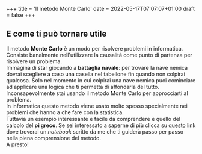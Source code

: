 +++
title = 'Il metodo Monte Carlo'
date = 2022-05-17T07:07:07+01:00
draft = false
+++

## E come ti può tornare utile

Il metodo **Monte Carlo** è un modo per risolvere problemi in informatica. Consiste banalmente nell'utilizzare la causalità come punto di partenza per risolvere un problema.\
Immagina di star giocando a **battaglia navale**: per trovare la nave nemica dovrai scegliere a caso una casella nel tabellone fin quando non colpirai qualcosa. Solo nel momento in cui colpirai una nave nemica puoi cominciare ad applicare una logica che ti permetta di affondarla del tutto. Inconsapevolmente stai usando il metodo Monte Carlo per approcciarti al problema.\
In informatica questo metodo viene usato molto spesso specialmente nei problemi che hanno a che fare con la statistica.\
Tuttavia un esempio interessante e facile da comprendere è quello del calcolo del **pi greco**. Se sei interessato a saperne di più clicca su [questo](https://colab.research.google.com/drive/1qapkaGRut91vAauze0y-pHCjoq4quJAz?usp=sharing) link dove troverai un _notebook_ scritto da me che ti guiderà passo per passo nella piena comprensione del metodo.\
A presto!
